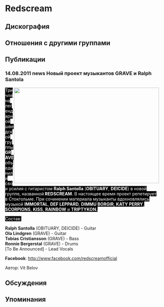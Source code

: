 # Redscream



## Дискография


## Отношения с другими группами


## Публикации

### 14.08.2011 news Новый проект музыкантов GRAVE и Ralph Santola

<P><FONT style="BACKGROUND-COLOR: #000000" color=#ffffff><IMG height=314 alt="" hspace=0 src="/images/news_rus/2011.08/20593.jpg" width=475 align=right border=0>Три члена легендарной шведской группы<STRONG> GRAVE</STRONG> объединили свои усилия с гитаристом <STRONG>Ralph Santolla</STRONG> (<B>OBITUARY</B>, <B>DEICIDE</B>) в новой группе, названной<STRONG> REDSCREAM</STRONG>. В настоящее время проект репетирует в Стокгольме. При сочинении материала музыканты вдохновлялись музыкой <STRONG>IMMORTAL</STRONG>, <B>DEF LEPPARD</B>, <B>DIMMU BORGIR</B>, <B>KATY PERRY</B>, <B>SCORPIONS</B>, <B>KISS</B>, <B>RAINBOW</B> и <B>TRIPTYKON.</B></FONT></P>
<P><FONT style="BACKGROUND-COLOR: #000000" color=#ffffff>Состав:</FONT></P>
<P><STRONG>Ralph Santolla</STRONG> (OBITUARY, DEICIDE) - Guitar<BR><B>Ola Lindgren</B> (GRAVE) - Guitar<BR><B>Tobias Cristiansson</B> (GRAVE) - Bass<BR><B>Ronnie Bergerstal</B> (GRAVE) - Drums<BR>[To Be Announced] - Lead Vocals</P>
<P><STRONG>Facebook</STRONG>: <A href="http://www.facebook.com/redscreamofficial">http://www.facebook.com/redscreamofficial</A></P>
Автор: Vit Belov


## Обсуждения


## Упоминания

